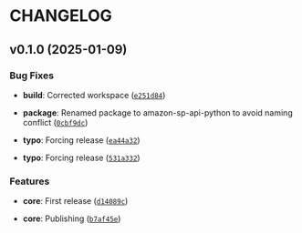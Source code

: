 # CHANGELOG


## v0.1.0 (2025-01-09)

### Bug Fixes

- **build**: Corrected workspace
  ([`e251d84`](https://github.com/cloudshiftstrategies/py-sp-api/commit/e251d841876903fd16ff424c756379bc66ef5007))

- **package**: Renamed package to amazon-sp-api-python to avoid naming conflict
  ([`0cbf9dc`](https://github.com/cloudshiftstrategies/py-sp-api/commit/0cbf9dc2ac7a8fcaf5823bf5f2f5913a39a32ff7))

- **typo**: Forcing release
  ([`ea44a32`](https://github.com/cloudshiftstrategies/py-sp-api/commit/ea44a32d369bba6ab32f2626f112f6adc9d7ae9e))

- **typo**: Forcing release
  ([`531a332`](https://github.com/cloudshiftstrategies/py-sp-api/commit/531a332c8b04b9f871d5354f0f86779122abb826))

### Features

- **core**: First release
  ([`d14089c`](https://github.com/cloudshiftstrategies/py-sp-api/commit/d14089c426720242ef86751a05d14b6894a38fe0))

- **core**: Publishing
  ([`b7af45e`](https://github.com/cloudshiftstrategies/py-sp-api/commit/b7af45e0bcbe022191e52b5061cfa64f983ba51a))
